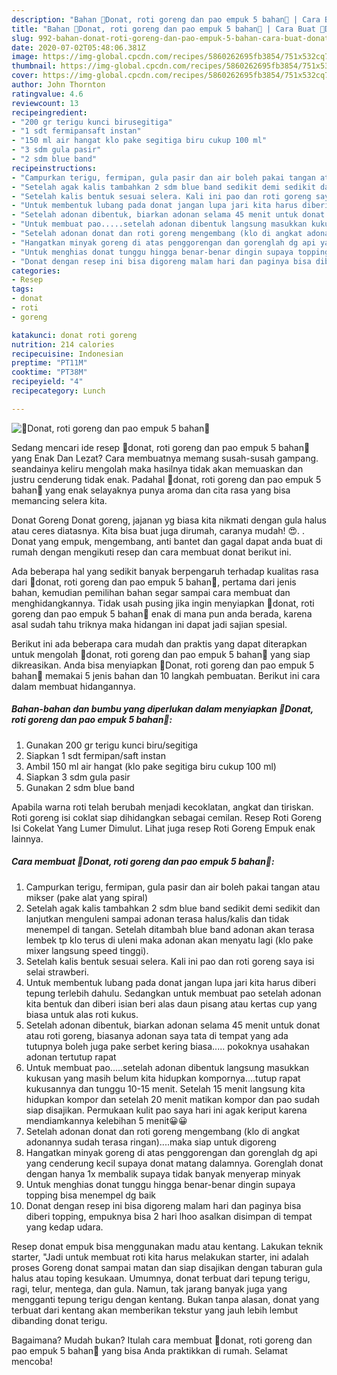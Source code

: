 ```yaml
---
description: "Bahan 🌾Donat, roti goreng dan pao empuk 5 bahan🌺 | Cara Buat 🌾Donat, roti goreng dan pao empuk 5 bahan🌺 Yang Menggugah Selera"
title: "Bahan 🌾Donat, roti goreng dan pao empuk 5 bahan🌺 | Cara Buat 🌾Donat, roti goreng dan pao empuk 5 bahan🌺 Yang Menggugah Selera"
slug: 992-bahan-donat-roti-goreng-dan-pao-empuk-5-bahan-cara-buat-donat-roti-goreng-dan-pao-empuk-5-bahan-yang-menggugah-selera
date: 2020-07-02T05:48:06.381Z
image: https://img-global.cpcdn.com/recipes/5860262695fb3854/751x532cq70/🌾donat-roti-goreng-dan-pao-empuk-5-bahan🌺-foto-resep-utama.jpg
thumbnail: https://img-global.cpcdn.com/recipes/5860262695fb3854/751x532cq70/🌾donat-roti-goreng-dan-pao-empuk-5-bahan🌺-foto-resep-utama.jpg
cover: https://img-global.cpcdn.com/recipes/5860262695fb3854/751x532cq70/🌾donat-roti-goreng-dan-pao-empuk-5-bahan🌺-foto-resep-utama.jpg
author: John Thornton
ratingvalue: 4.6
reviewcount: 13
recipeingredient:
- "200 gr terigu kunci birusegitiga"
- "1 sdt fermipansaft instan"
- "150 ml air hangat klo pake segitiga biru cukup 100 ml"
- "3 sdm gula pasir"
- "2 sdm blue band"
recipeinstructions:
- "Campurkan terigu, fermipan, gula pasir dan air boleh pakai tangan atau mikser (pake alat yang spiral)"
- "Setelah agak kalis tambahkan 2 sdm blue band sedikit demi sedikit dan lanjutkan menguleni sampai adonan terasa halus/kalis dan tidak menempel di tangan. Setelah ditambah blue band adonan akan terasa lembek tp klo terus di uleni maka adonan akan menyatu lagi (klo pake mixer langsung speed tinggi)."
- "Setelah kalis bentuk sesuai selera. Kali ini pao dan roti goreng saya isi selai strawberi."
- "Untuk membentuk lubang pada donat jangan lupa jari kita harus diberi tepung terlebih dahulu. Sedangkan untuk membuat pao setelah adonan kita bentuk dan diberi isian beri alas daun pisang atau kertas cup yang biasa untuk alas roti kukus."
- "Setelah adonan dibentuk, biarkan adonan selama 45 menit untuk donat atau roti goreng, biasanya adonan saya tata di tempat yang ada tutupnya boleh juga pake serbet kering biasa..... pokoknya usahakan adonan tertutup rapat"
- "Untuk membuat pao.....setelah adonan dibentuk langsung masukkan kukusan yang masih belum kita hidupkan kompornya....tutup rapat kukusannya dan tunggu 10-15 menit. Setelah 15 menit langsung kita hidupkan kompor dan setelah 20 menit matikan kompor dan pao sudah siap disajikan. Permukaan kulit pao saya hari ini agak keriput karena mendiamkannya kelebihan 5 menit😀😀"
- "Setelah adonan donat dan roti goreng mengembang (klo di angkat adonannya sudah terasa ringan)....maka siap untuk digoreng"
- "Hangatkan minyak goreng di atas penggorengan dan gorenglah dg api yang cenderung kecil supaya donat matang dalamnya. Gorenglah donat dengan hanya 1x membalik supaya tidak banyak menyerap minyak"
- "Untuk menghias donat tunggu hingga benar-benar dingin supaya topping bisa menempel dg baik"
- "Donat dengan resep ini bisa digoreng malam hari dan paginya bisa diberi topping, empuknya bisa 2 hari lhoo asalkan disimpan di tempat yang kedap udara."
categories:
- Resep
tags:
- donat
- roti
- goreng

katakunci: donat roti goreng 
nutrition: 214 calories
recipecuisine: Indonesian
preptime: "PT11M"
cooktime: "PT38M"
recipeyield: "4"
recipecategory: Lunch

---
```



![🌾Donat, roti goreng dan pao empuk 5 bahan🌺](https://img-global.cpcdn.com/recipes/5860262695fb3854/751x532cq70/🌾donat-roti-goreng-dan-pao-empuk-5-bahan🌺-foto-resep-utama.jpg)

Sedang mencari ide resep 🌾donat, roti goreng dan pao empuk 5 bahan🌺 yang Enak Dan Lezat? Cara membuatnya memang susah-susah gampang. seandainya keliru mengolah maka hasilnya tidak akan memuaskan dan justru cenderung tidak enak. Padahal 🌾donat, roti goreng dan pao empuk 5 bahan🌺 yang enak selayaknya punya aroma dan cita rasa yang bisa memancing selera kita.

Donat Goreng Donat goreng, jajanan yg biasa kita nikmati dengan gula halus atau ceres diatasnya. Kita bisa buat juga dirumah, caranya mudah! 😍. . Donat yang empuk, mengembang, anti bantet dan gagal dapat anda buat di rumah dengan mengikuti resep dan cara membuat donat berikut ini.

Ada beberapa hal yang sedikit banyak berpengaruh terhadap kualitas rasa dari 🌾donat, roti goreng dan pao empuk 5 bahan🌺, pertama dari jenis bahan, kemudian pemilihan bahan segar sampai cara membuat dan menghidangkannya. Tidak usah pusing jika ingin menyiapkan 🌾donat, roti goreng dan pao empuk 5 bahan🌺 enak di mana pun anda berada, karena asal sudah tahu triknya maka hidangan ini dapat jadi sajian spesial.


Berikut ini ada beberapa cara mudah dan praktis yang dapat diterapkan untuk mengolah 🌾donat, roti goreng dan pao empuk 5 bahan🌺 yang siap dikreasikan. Anda bisa menyiapkan 🌾Donat, roti goreng dan pao empuk 5 bahan🌺 memakai 5 jenis bahan dan 10 langkah pembuatan. Berikut ini cara dalam membuat hidangannya.

<!--inarticleads1-->

##### Bahan-bahan dan bumbu yang diperlukan dalam menyiapkan 🌾Donat, roti goreng dan pao empuk 5 bahan🌺:

1. Gunakan 200 gr terigu kunci biru/segitiga
1. Siapkan 1 sdt fermipan/saft instan
1. Ambil 150 ml air hangat (klo pake segitiga biru cukup 100 ml)
1. Siapkan 3 sdm gula pasir
1. Gunakan 2 sdm blue band


Apabila warna roti telah berubah menjadi kecoklatan, angkat dan tiriskan. Roti goreng isi coklat siap dihidangkan sebagai cemilan. Resep Roti Goreng Isi Cokelat Yang Lumer Dimulut. Lihat juga resep Roti Goreng Empuk enak lainnya. 

<!--inarticleads2-->

##### Cara membuat 🌾Donat, roti goreng dan pao empuk 5 bahan🌺:

1. Campurkan terigu, fermipan, gula pasir dan air boleh pakai tangan atau mikser (pake alat yang spiral)
1. Setelah agak kalis tambahkan 2 sdm blue band sedikit demi sedikit dan lanjutkan menguleni sampai adonan terasa halus/kalis dan tidak menempel di tangan. Setelah ditambah blue band adonan akan terasa lembek tp klo terus di uleni maka adonan akan menyatu lagi (klo pake mixer langsung speed tinggi).
1. Setelah kalis bentuk sesuai selera. Kali ini pao dan roti goreng saya isi selai strawberi.
1. Untuk membentuk lubang pada donat jangan lupa jari kita harus diberi tepung terlebih dahulu. Sedangkan untuk membuat pao setelah adonan kita bentuk dan diberi isian beri alas daun pisang atau kertas cup yang biasa untuk alas roti kukus.
1. Setelah adonan dibentuk, biarkan adonan selama 45 menit untuk donat atau roti goreng, biasanya adonan saya tata di tempat yang ada tutupnya boleh juga pake serbet kering biasa..... pokoknya usahakan adonan tertutup rapat
1. Untuk membuat pao.....setelah adonan dibentuk langsung masukkan kukusan yang masih belum kita hidupkan kompornya....tutup rapat kukusannya dan tunggu 10-15 menit. Setelah 15 menit langsung kita hidupkan kompor dan setelah 20 menit matikan kompor dan pao sudah siap disajikan. Permukaan kulit pao saya hari ini agak keriput karena mendiamkannya kelebihan 5 menit😀😀
1. Setelah adonan donat dan roti goreng mengembang (klo di angkat adonannya sudah terasa ringan)....maka siap untuk digoreng
1. Hangatkan minyak goreng di atas penggorengan dan gorenglah dg api yang cenderung kecil supaya donat matang dalamnya. Gorenglah donat dengan hanya 1x membalik supaya tidak banyak menyerap minyak
1. Untuk menghias donat tunggu hingga benar-benar dingin supaya topping bisa menempel dg baik
1. Donat dengan resep ini bisa digoreng malam hari dan paginya bisa diberi topping, empuknya bisa 2 hari lhoo asalkan disimpan di tempat yang kedap udara.


Resep donat empuk bisa menggunakan madu atau kentang. Lakukan teknik starter, &#34;Jadi untuk membuat roti kita harus melakukan starter, ini adalah proses Goreng donat sampai matan dan siap disajikan dengan taburan gula halus atau toping kesukaan. Umumnya, donat terbuat dari tepung terigu, ragi, telur, mentega, dan gula. Namun, tak jarang banyak juga yang mengganti tepung terigu dengan kentang. Bukan tanpa alasan, donat yang terbuat dari kentang akan memberikan tekstur yang jauh lebih lembut dibanding donat terigu. 

Bagaimana? Mudah bukan? Itulah cara membuat 🌾donat, roti goreng dan pao empuk 5 bahan🌺 yang bisa Anda praktikkan di rumah. Selamat mencoba!
